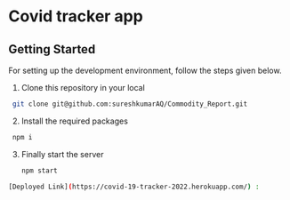 # Covid tracker app
## Getting Started
For setting up the development environment, follow the steps given below.

1. Clone this repository in your local
```sh
 git clone git@github.com:sureshkumarAQ/Commodity_Report.git
```
2. Install the required packages
```sh
 npm i
```
3. Finally start the server 
   ```sh
   npm start
   ```
```sh
[Deployed Link](https://covid-19-tracker-2022.herokuapp.com/) : 
```
